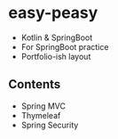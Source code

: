 # easy-peasy

- Kotlin & SpringBoot
- For SpringBoot practice
- Portfolio-ish layout

## Contents
- Spring MVC
- Thymeleaf
- Spring Security
